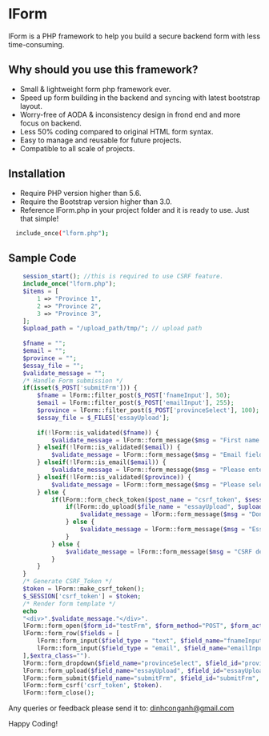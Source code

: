 # lForm

lForm is a PHP framework to help you build a secure backend form with less time-consuming.

## Why should you use this framework?
- Small & lightweight form php framework ever.
- Speed up form building in the backend and syncing with latest bootstrap layout.
- Worry-free of AODA & inconsistency design in frond end and more focus on backend.
- Less 50% coding compared to original HTML form syntax.
- Easy to manage and reusable for future projects.
- Compatible to all scale of projects.

## Installation
- Require PHP version higher than 5.6.
- Require the Bootstrap version higher than 3.0.
- Reference lForm.php in your project folder and it is ready to use. Just that simple!
```bash
  include_once("lform.php");
```

## Sample Code

```php
	session_start(); //this is required to use CSRF feature.
	include_once("lform.php");	
	$items = [
	    1 => "Province 1",
	    2 => "Province 2",
	    3 => "Province 3",
	];
	$upload_path = "/upload_path/tmp/"; // upload path
	
	$fname = "";
	$email = "";
	$province = "";
	$essay_file = "";
	$validate_message = "";
	/* Handle Form submission */
	if(isset($_POST['submitFrm'])) {
		$fname = lForm::filter_post($_POST['fnameInput'], 50);
		$email = lForm::filter_post($_POST['emailInput'], 255);
		$province = lForm::filter_post($_POST['provinceSelect'], 100);
		$essay_file = $_FILES['essayUpload'];
		
		if(!lForm::is_validated($fname)) {
			$validate_message = lForm::form_message($msg = "First name field is required", $type = "warning");
		} elseif(!lForm::is_validated($email)) {
			$validate_message = lForm::form_message($msg = "Email field is required", $type = "warning");
		} elseif(!lForm::is_email($email)) {
			$validate_message = lForm::form_message($msg = "Please enter valid email", $type = "warning");
		} elseif(!lForm::is_validated($province)) {
			$validate_message = lForm::form_message($msg = "Please select province", $type = "warning");
		} else {
			if(lForm::form_check_token($post_name = "csrf_token", $session_token_name = "csrf_token")) {
				if(lForm::do_upload($file_name = "essayUpload", $upload_path)) {
					$validate_message = lForm::form_message($msg = "Done", $type = "success");
				} else {
					$validate_message = lForm::form_message($msg = "Essay file is required", $type = "warning");
				}
			} else {
				$validate_message = lForm::form_message($msg = "CSRF detected. leave!", $type = "error");
			}
		}
	}
	/* Generate CSRF_Token */
	$token = lForm::make_csrf_token();
	$_SESSION['csrf_token'] = $token;	
	/* Render form template */
	echo 
	"<div>".$validate_message."</div>".
	lForm::form_open($form_id="testFrm", $form_method="POST", $form_action = "", $is_enctype = true).
	lForm::form_row($fields = [
		lForm::form_input($field_type = "text", $field_name="fnameInput", $field_id="fnameInput", $extra_class="", $pre_val= $fname, $label_text = "First Name", $custom_attr="",$hidden_label = false, $is_required = false, $col_class= "col-6",$help_text=""),
		lForm::form_input($field_type = "email", $field_name="emailInput", $field_id="emailInput", $extra_class="", $pre_val= $email, $label_text = "Email", $custom_attr="",$hidden_label = false, $is_required = false, $col_class= "col-6", $help_text="")
	],$extra_class="").
	lForm::form_dropdown($field_name="provinceSelect", $field_id="provinceSelect", $extra_class="", $options=$items, $pre_val= $province, $label_text = "Province", $custom_attr="",$hidden_label = false, $is_required = false, $col_class="").
	lForm::form_upload($field_name="essayUpload", $field_id="essayUpload", $pre_val= "", $extra_class="", $is_required = false, $allow_types="", $label_text="Essay Upload", $hidden_label= false).
	lForm::form_submit($field_name="submitFrm", $field_id="submitFrm", $custom_text="Submit", $extra_class="btn-lg").
	lForm::form_csrf('csrf_token', $token).
	lForm::form_close();
```
Any queries or feedback please send it to: dinhconganh@gmail.com 

Happy Coding!
